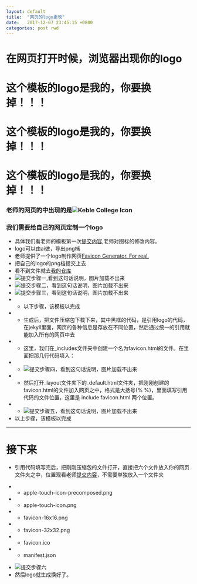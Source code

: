```yaml
---
layout: default
title:  "网页的logo更改"
date:   2017-12-07 23:45:15 +0800
categories: post rwd
---
```


# 在网页打开时候，浏览器出现你的logo

# 这个模板的logo是我的，你要换掉！！！

# 这个模板的logo是我的，你要换掉！！！

# 这个模板的logo是我的，你要换掉！！！

### 老师的网页的中出现的是![Keble College Icon](https://raw.githubusercontent.com/hanteng/hanteng.github.io/cf9691a940e8d9527d64553501a90991e9c5f1ab/apple-touch-icon.png)

### 我们需要给自己的网页定制一个logo 

 - 具体我们看老师的模板第一次[提交内容](https://github.com/hanteng/hanteng.github.io/commit/cf9691a940e8d9527d64553501a90991e9c5f1ab),老师对图标的修改内容。
 - logo可以由ai做，导出png档
 - 老师提供了一个logo制作网页[Favicon Generator. For real.]("https://realfavicongenerator.net/favicon_result?file_id=p1c0fpm1o81ht6kse1cl5187h1bi06")
 - 把自己的logo的png档提交上去
 - 看不到文件就去[我的仓库](https://github.com/treeice/PhotoForUrl)
 - ![提交步骤一,看到这句话说明，图片加载不出来]("https://github.com/treeice/PhotoForUrl/步骤一.png")
 - ![提交步骤二，看到这句话说明，图片加载不出来]("https://github.com/treeice/PhotoForUrl/步骤二.png")
 - ![提交步骤三，看到这句话说明，图片加载不出来]("https://github.com/treeice/PhotoForUrl/步骤三.png")
 - - 以下步骤，该模板以完成
 - - 生成后，把文件压缩包下载下来，其中黑框的代码，是引用logo的代码，在jekyll里面，网页的各种信息是存放在不同位置，然后通过统一的引用就能加入所有的网页中去
 - - 这里，我们在_includes文件夹中创建一个名为favicon.html的文件。在里面把那几行代码填入：
 - - ![提交步骤四，看到这句话说明，图片加载不出来]("https://github.com/treeice/PhotoForUrl/步骤四.png")
 - - 然后打开_layout文件夹下的_default.html文件夹，把刚刚创建的favicon.html的文件加入网页之中，格式是大括号{\% \%}，里面填写引用代码的文件位置，这里是 include favicon.html 两个位置。
 - - ![提交步骤五，看到这句话说明，图片加载不出来]("https://github.com/treeice/PhotoForUrl/步骤五.png")
 - 以上步骤，该模板以完成
---
# 接下来
 - 引用代码填写完后，把刚刚压缩包的文件打开，直接把六个文件放入你的网页文件夹之中，位置观看老师[提交内容](https://github.com/hanteng/hanteng.github.io/commit/cf9691a940e8d9527d64553501a90991e9c5f1ab)，不需要单独放入一个文件夹
 + + apple-touch-icon-precomposed.png
 + + apple-touch-icon.png
 + + favicon-16x16.png
 + + favicon-32x32.png
 + + favicon.ico
 + + manifest.json
 - ![提交步骤六]("https://github.com/treeice/PhotoForUrl/步骤六.png")
 - 然后logo就生成换好了。